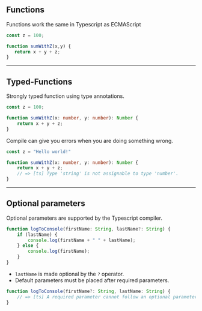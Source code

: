 ## Functions

Functions work the same in Typescript as ECMAScript

```Typescript
const z = 100;

function sumWithZ(x,y) {
   return x + y + z;
}
```

---

## Typed-Functions

Strongly typed function using type annotations.

```Typescript
const z = 100;

function sumWithZ(x: number, y: number): Number {
    return x + y + z;
}
```

Compile can give you errors when you are doing something wrong.

```Typescript
const z = "Hello world!"

function sumWithZ(x: number, y: number): Number {
    return x + y + z; 
    // => [ts] Type 'string' is not assignable to type 'number'.
}
```
---

## Optional parameters

Optional parameters are supported by the Typescript compiler.

```Typescript
function logToConsole(firstName: String, lastName?: String) {
    if (lastName) {
        console.log(firstName + " " + lastName);
    } else {
        console.log(firstName);
    }
}
```
- `lastName` is made optional by the `?` operator.
- Default parameters must be placed after required parameters.

```Typescript
function logToConsole(firstName?: String, lastName: String) {
    // => [ts] A required parameter cannot follow an optional parameter.
}
```
